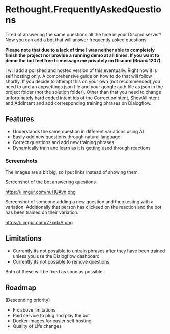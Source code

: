 # Rethought.FrequentlyAskedQuestions

Tired of answering the same questions all the time in your Discord server? Now you can add a bot that will answer frequently asked questions!

**Please note that due to a lack of time I was neither able to completely finish the project nor provide a running demo at all times. If you want to demo the bot feel free to message me privately on Discord (Brian#1207).**

I will add a polished and hosted version of this eventually. Right now it is self hosting only.
A comprehensive guide on how to do that will follow shortly. 
If you decide to attempt this on your own (not recommended) you need to add an appsettings.json file and your google auth file as json in the project folder (not the solution folder). Other than that you need to change unfortunately hard coded intent ids of the CorrectionIntent, ShowAllIntent and AddIntent and add corresponding training phrases on Dialogflow.

## Features

- Understands the same question in different variations using AI
- Easily add new questions through natural language
- Correct questions and add new training phrases
- Dynamically train and learn as it is getting used through reactions

### Screenshots

The images are a bit big, so I put links instead of showing them.

Screenshot of the bot answering questions

https://i.imgur.com/nuHGAvn.png


Screenshot of someone adding a new question and then testing with a variation.
Additionally that person has clickeed on the reaction and the bot has been trained on their variation.

https://i.imgur.com/77xeIxA.png




## Limitations

- Currently its not possible to untrain phrases after they have been trained unless you use the Dialogflow dashboard
- Currently its not possible to remove questions

Both of these will be fixed as soon as possible.

## Roadmap

(Descending priority)
- Fix above limitations
- Paid service to plug and play the bot
- Docker images for easier self hosting
- Quality of Life changes

